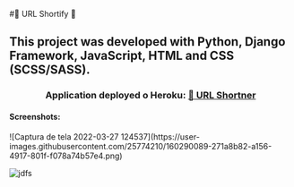 #🔗 URL Shortify 🔗

## This project was developed with Python, Django Framework, JavaScript, HTML and CSS (SCSS/SASS).

<h3 align="center"> Application deployed o Heroku: <a href="https://shurls-ag.herokuapp.com/">🔗 URL Shortner</a></h3>

<h4> Screenshots: </h4>
![Captura de tela 2022-03-27 124537](https://user-images.githubusercontent.com/25774210/160290089-271a8b82-a156-4917-801f-f078a74b57e4.png)

![jdfs](https://user-images.githubusercontent.com/25774210/160290175-52b7646e-4f32-40a3-a741-63e1521487fa.png)
